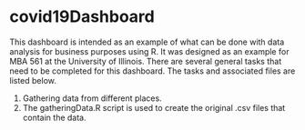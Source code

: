 # covid19Dashboard
This dashboard is intended as an example of what can be done with data analysis for business purposes using R. It was designed as an example for MBA 561 at the University of Illinois. There are several general tasks that need to be completed for this dashboard. The tasks and associated files are listed below.

1. Gathering data from different places.
  1. The gatheringData.R script is used to create the original .csv files that contain the data.
